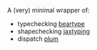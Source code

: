 A (very) minimal wrapper of:

- typechecking [beartype](https://github.com/beartype/)
- shapechecking [jaxtyping](https://github.com/google/jaxtyping)
- dispatch [plum](https://github.com/beartype/plum)
